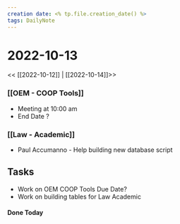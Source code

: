 ```yaml
---
creation date: <% tp.file.creation_date() %>
tags: DailyNote 
---
```


# 2022-10-13

<< [[2022-10-12]] | [[2022-10-14]]>>

### [[OEM - COOP Tools]]
* Meeting at 10:00 am
* End Date ?

### [[Law - Academic]]
* Paul Accumanno - Help building new database script 

## Tasks

* Work on OEM COOP Tools Due Date?
* Work on building tables for Law Academic

#### Done Today



